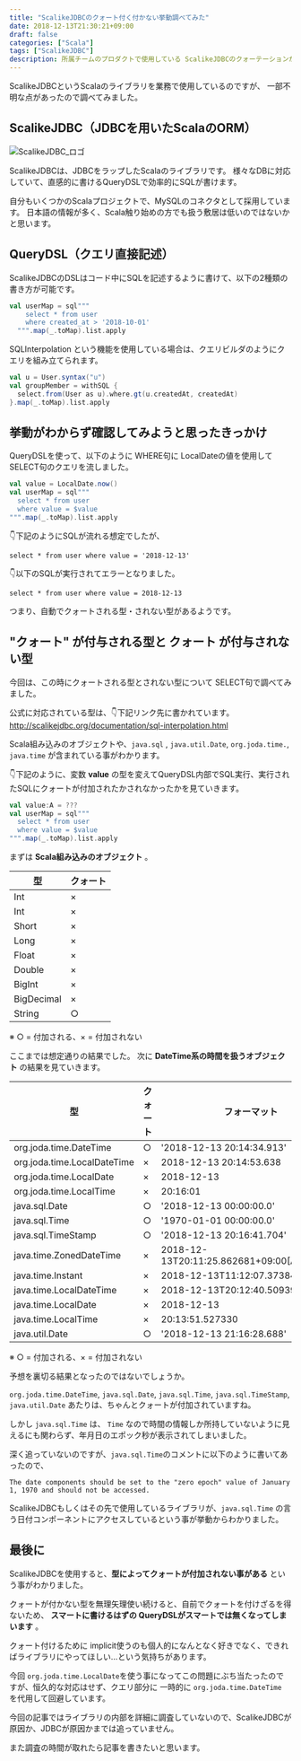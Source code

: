 ```yaml
---
title: "ScalikeJDBCのクォート付く付かない挙動調べてみた"
date: 2018-12-13T21:30:21+09:00
draft: false
categories: ["Scala"]
tags: ["ScalikeJDBC"]
description: 所属チームのプロダクトで使用している ScalikeJDBCのクォーテーションが付く付かないの挙動が気になったので調べてみた。
---
```


ScalikeJDBCというScalaのライブラリを業務で使用しているのですが、
一部不明な点があったので調べてみました。

## ScalikeJDBC（JDBCを用いたScalaのORM）

![ScalikeJDBC_ロゴ](/images/scalikejdbc-logo.png)

ScalikeJDBCは、JDBCをラップしたScalaのライブラリです。
様々なDBに対応していて、直感的に書けるQueryDSLで効率的にSQLが書けます。

自分もいくつかのScalaプロジェクトで、MySQLのコネクタとして採用しています。
日本語の情報が多く、Scala触り始めの方でも扱う敷居は低いのではないかと思います。

## QueryDSL（クエリ直接記述）

ScalikeJDBCのDSLはコード中にSQLを記述するように書けて、以下の2種類の書き方が可能です。

```example.scala
val userMap = sql"""
    select * from user
    where created_at > '2018-10-01'
  """.map(_.toMap).list.apply
```

SQLInterpolation という機能を使用している場合は、クエリビルダのようにクエリを組み立てられます。

```example.scala
val u = User.syntax("u")
val groupMember = withSQL {
  select.from(User as u).where.gt(u.createdAt, createdAt)
}.map(_.toMap).list.apply
```

## 挙動がわからず確認してみようと思ったきっかけ

QueryDSLを使って、以下のように WHERE句に LocalDateの値を使用してSELECT句のクエリを流しました。

```example.scala
val value = LocalDate.now()
val userMap = sql"""
  select * from user
  where value = $value
""".map(_.toMap).list.apply
```

👇下記のようにSQLが流れる想定でしたが、

```
select * from user where value = '2018-12-13'
```

👇以下のSQLが実行されてエラーとなりました。

```
select * from user where value = 2018-12-13
```

つまり、自動でクォートされる型・されない型があるようです。

## "クォート" が付与される型と クォート が付与されない型

今回は、この時にクォートされる型とされない型について SELECT句で調べてみました。

公式に対応されている型は、👇下記リンク先に書かれています。
http://scalikejdbc.org/documentation/sql-interpolation.html

Scala組み込みのオブジェクトや、`java.sql` , `java.util.Date`, `org.joda.time.`, `java.time` が含まれている事がわかります。

👇下記のように、変数 **value** の型を変えてQueryDSL内部でSQL実行、実行されたSQLにクォートが付加されたかされなかったかを見ていきます。

```example.scala
val value:A = ???
val userMap = sql"""
  select * from user
  where value = $value
""".map(_.toMap).list.apply
```

まずは  **Scala組み込みのオブジェクト** 。

| 型 | クォート |
|---|---|
| Int | × |
| Int | × |
| Short | × |
| Long | × |
| Float | × |
| Double | × |
| BigInt | × |
| BigDecimal | × |
| String | ○ |

※ ○ = 付加される、× = 付加されない

ここまでは想定通りの結果でした。
次に **DateTime系の時間を扱うオブジェクト** の結果を見ていきます。

| 型 | クォート | フォーマット |
|---|---|---|
| org.joda.time.DateTime | ○ | '2018-12-13 20:14:34.913' |
| org.joda.time.LocalDateTime | × | 2018-12-13 20:14:53.638 |
| org.joda.time.LocalDate | × | 2018-12-13 |
| org.joda.time.LocalTime | × | 20:16:01 |
| java.sql.Date | ○ | '2018-12-13 00:00:00.0' |
| java.sql.Time | ○ | '1970-01-01 00:00:00.0' |
| java.sql.TimeStamp | ○ | '2018-12-13 20:16:41.704' |
| java.time.ZonedDateTime | × | 2018-12-13T20:11:25.862681+09:00[Asia/Tokyo] |
| java.time.Instant | × | 2018-12-13T11:12:07.373849Z |
| java.time.LocalDateTime | × | 2018-12-13T20:12:40.509394 |
| java.time.LocalDate | × | 2018-12-13 |
| java.time.LocalTime | × | 20:13:51.527330 |
| java.util.Date | ○ | '2018-12-13 21:16:28.688' |

※ ○ = 付加される、× = 付加されない

予想を裏切る結果となったのではないでしょうか。

`org.joda.time.DateTime`, `java.sql.Date`, `java.sql.Time`, `java.sql.TimeStamp`, `java.util.Date` あたりは、ちゃんとクォートが付加されていますね。

しかし `java.sql.Time` は、 `Time` なので時間の情報しか所持していないように見えるにも関わらず、年月日のエポック秒が表示されてしまいました。

深く追っていないのですが、`java.sql.Time`のコメントに以下のように書いてあったので、

```
The date components should be set to the "zero epoch" value of January 1, 1970 and should not be accessed.
```

ScalikeJDBCもしくはその先で使用しているライブラリが、`java.sql.Time` の言う日付コンポーネントにアクセスしているという事が挙動からわかりました。

## 最後に

ScalikeJDBCを使用すると、**型によってクォートが付加されない事がある** という事がわかりました。

クォートが付かない型を無理矢理使い続けると、自前でクォートを付けざるを得ないため、 **スマートに書けるはずの QueryDSLがスマートでは無くなってしまいます** 。

クォート付けるために implicit使うのも個人的になんとなく好きでなく、できればライブラリにやってほしい…という気持ちがあります。

今回 `org.joda.time.LocalDate`を使う事になってこの問題にぶち当たったのですが、恒久的な対応はせず、クエリ部分に 一時的に `org.joda.time.DateTime` を代用して回避しています。

今回の記事ではライブラリの内部を詳細に調査していないので、ScalikeJDBCが原因か、JDBCが原因かまでは追っていません。

また調査の時間が取れたら記事を書きたいと思います。
